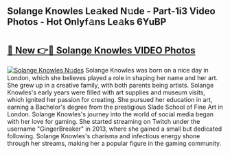 ## Solange Knowles Le𝚊ked N𝚞de - Part-1i3 Video Photos - Hot Onlyf𝚊ns Le𝚊ks 6YuBP

# <h2><a href="http://ac32864.deff.icu/?id=Solange+Knowles">🔗 New 👉🔴 Solange Knowles VIDEO Photos</a></h2>

[![Solange Knowles N𝚞des](https://i.imgur.com/rIISA9y.gif)](http://ac32864.deff.icu/?id=Solange+Knowles)
Solange Knowles was born on a nice day in London, which she believes played a role in shaping her name and her art. She grew up in a creative family, with both parents being artists. Solange Knowles's early years were filled with art supplies and museum visits, which ignited her passion for creating. She pursued her education in art, earning a Bachelor's degree from the prestigious Slade School of Fine Art in London. Solange Knowles's journey into the world of social media began with her love for gaming. She started streaming on Twitch under the username "GingerBreaker" in 2013, where she gained a small but dedicated following. Solange Knowles's charisma and infectious energy shone through her streams, making her a popular figure in the gaming community.

